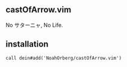 ## castOfArrow.vim

No サターニャ, No Life.

## installation
```vim
call dein#add('NoahOrberg/castOfArrow.vim')
```


